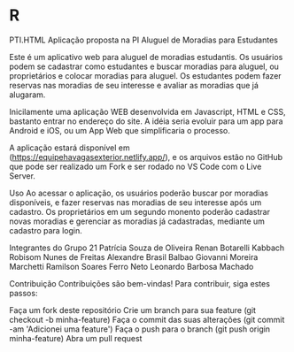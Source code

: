 # R
PTI.HTML
Aplicação proposta na PI Aluguel de Moradias para Estudantes

Este é um aplicativo web para aluguel de moradias estudantis. Os usuários podem se cadastrar como estudantes e buscar moradias para aluguel, ou proprietários e colocar moradias para aluguel. Os estudantes podem fazer reservas nas moradias de seu interesse e avaliar as moradias que já alugaram.

Inicilamente uma aplicação WEB desenvolvida em Javascript, HTML e CSS, bastanto entrar no endereço do site. A idéia seria evoluir para um app para Android e iOS, ou um App Web que simplificaria o processo.

A aplicação estará disponível em (https://equipehavagasexterior.netlify.app/), e os arquivos estão no GitHub que pode ser realizado um Fork e ser rodado no VS Code com o Live Server.

Uso
Ao acessar o aplicação, os usuários poderão buscar por moradias disponíveis, e fazer reservas nas moradias de seu interesse após um cadastro. Os proprietários em um segundo monento poderão cadastrar novas moradias e gerenciar as moradias já cadastradas, mediante um cadastro para login.

Integrantes do Grupo 21
Patrícia Souza de Oliveira Renan Botarelli Kabbach Robisom Nunes de Freitas Alexandre Brasil Balbao Giovanni Moreira Marchetti Ramilson Soares Ferro Neto Leonardo Barbosa Machado

Contribuição
Contribuições são bem-vindas! Para contribuir, siga estes passos:

Faça um fork deste repositório
Crie um branch para sua feature (git checkout -b minha-feature)
Faça o commit das suas alterações (git commit -am 'Adicionei uma feature')
Faça o push para o branch (git push origin minha-feature)
Abra um pull request
